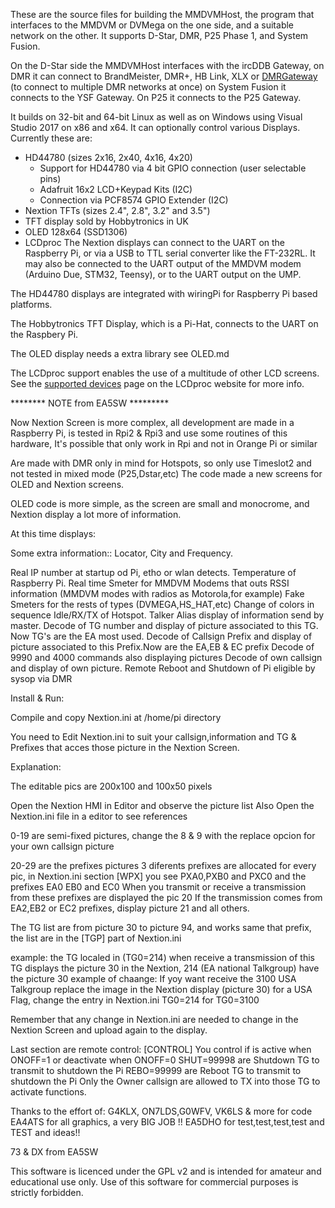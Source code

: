 These are the source files for building the MMDVMHost, the program that interfaces to the MMDVM or DVMega on the one side, and a suitable network on the other. It supports D-Star, DMR, P25 Phase 1, and System Fusion.

On the D-Star side the MMDVMHost interfaces with the ircDDB Gateway, on DMR it can connect to BrandMeister, DMR+, HB Link, XLX or [DMRGateway](https://github.com/g4klx/DMRGateway) (to connect to multiple DMR networks at once) on System Fusion it connects to the YSF Gateway. On P25 it connects to the P25 Gateway.

It builds on 32-bit and 64-bit Linux as well as on Windows using Visual Studio 2017 on x86 and x64. It can optionally control various Displays. Currently these are:

- HD44780 (sizes 2x16, 2x40, 4x16, 4x20)
	- Support for HD44780 via 4 bit GPIO connection (user selectable pins)
	- Adafruit 16x2 LCD+Keypad Kits (I2C)
	- Connection via PCF8574 GPIO Extender (I2C)
- Nextion TFTs (sizes 2.4", 2.8", 3.2" and 3.5")
- TFT display sold by Hobbytronics in UK
- OLED 128x64 (SSD1306)
- LCDproc
The Nextion displays can connect to the UART on the Raspberry Pi, or via a USB to TTL serial converter like the FT-232RL. It may also be connected to the UART output of the MMDVM modem (Arduino Due, STM32, Teensy), or to the UART output on the UMP.

The HD44780 displays are integrated with wiringPi for Raspberry Pi based platforms.

The Hobbytronics TFT Display, which is a Pi-Hat, connects to the UART on the Raspbery Pi.

The OLED display needs a extra library see OLED.md

The LCDproc support enables the use of a multitude of other LCD screens. See the [supported devices](http://lcdproc.omnipotent.net/hardware.php3) page on the LCDproc website for more info.


********  NOTE from EA5SW *********


Now Nextion Screen is more complex, all development are made in a Raspberry Pi, is tested in Rpi2 & Rpi3 and use some routines of this hardware, It's possible that only work in Rpi and not in Orange Pi or similar

Are made with DMR only in mind for Hotspots, so only use Timeslot2 and not tested in mixed mode (P25,Dstar,etc)
The code made a new screens for OLED and Nextion screens.

OLED code is more simple, as the screen are small and monocrome, and Nextion display a lot more of information.

At this time displays:

Some extra information::
Locator, City and Frequency.

Real IP number at startup od Pi, etho or wlan detects.
Temperature of Raspberry Pi.
Real time Smeter for MMDVM Modems that outs RSSI information (MMDVM modes with radios as Motorola,for example)
Fake Smeters for the rests of types (DVMEGA,HS_HAT,etc)
Change of colors in sequence Idle/RX/TX of Hotspot.
Talker Alias display of information send by master.
Decode of TG number and display of picture associated to this TG. Now TG's are the EA most used.
Decode of Callsign Prefix and display of picture associated to this Prefix.Now are the EA,EB & EC prefix
Decode of 9990 and 4000 commands also displaying pictures
Decode of own callsign and display of own picture.
Remote Reboot and Shutdown of Pi eligible by sysop via DMR

Install & Run:

Compile and copy Nextion.ini at /home/pi directory

You need to Edit Nextion.ini to suit your callsign,information and TG & Prefixes that acces those picture in the Nextion Screen.

Explanation:

The editable pics are 200x100 and 100x50 pixels

Open the Nextion HMI in Editor and observe the picture list 
Also Open the Nextion.ini file in a editor to see references

0-19 are semi-fixed pictures, change the 8 & 9 with the replace opcion for your own callsign picture

20-29 are the prefixes pictures 3 diferents  prefixes are allocated for every pic, in Nextion.ini section [WPX] you see PXA0,PXB0 and PXC0 and the  prefixes EA0 EB0 and EC0 When you transmit or receive a transmission from these prefixes are displayed the pic 20
If the transmission comes from EA2,EB2 or EC2 prefixes, display picture 21 and all  others.

The TG list are from picture 30 to picture 94, and works same that prefix, the list are in the [TGP] part of Nextion.ini

example:
the TG localed in (TG0=214) when receive a transmission of this TG displays the picture 30 in the Nextion, 214 (EA national Talkgroup) have the picture 30
example of chaange: If yoy want receive the 3100 USA Talkgroup  replace the image in the Nextion display (picture 30) for a USA Flag, change the entry in Nextion.ini TG0=214 for TG0=3100

Remember that any change in Nextion.ini are needed to change in the Nextion Screen and upload again to the display.

Last section are remote control: [CONTROL]
You control if is active when ONOFF=1 or deactivate when ONOFF=0
SHUT=99998 are Shutdown TG to transmit to shutdown the Pi
REBO=99999 are Reboot TG to transmit to shutdown the Pi
Only the Owner  callsign are allowed to TX into those TG to activate functions.

Thanks to the effort of:
G4KLX, ON7LDS,G0WFV, VK6LS & more for code
EA4ATS for all graphics, a very BIG JOB !!
EA5DHO for test,test,test,test and TEST and ideas!!

73 & DX from EA5SW


This software is licenced under the GPL v2 and is intended for amateur and educational use only. Use of this software for commercial purposes is strictly forbidden.
